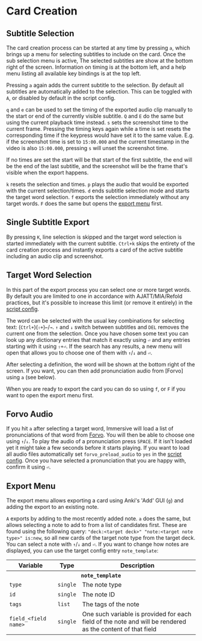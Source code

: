 # Card Creation

## Subtitle Selection

The card creation process can be started at any time by pressing `a`, which
brings up a menu for selecting subtitles to include on the card. Once the sub
selection menu is active, The selected subtitles are show at the bottom right
of the screen. Information on timing is at the bottom left, and a help menu
listing all available key bindings is at the top left.

Pressing `a` again adds the current subtitle to the selection. By default all
subtitles are automatically added to the selection. This can be toggled with
`A`, or disabled by default in the script config.

`q` and `e` can be used to set the timing of the exported audio clip manually
to the start or end of the currently visible subtitle. `Q` and `E` do the same
but using the current playback time instead. `s` sets the screenshot time to
the current frame. Pressing the timing keys again while a time is set resets
the corresponding time if the keypress would have set it to the same value.
E.g. if the screenshot time is set to `15:00.000` and the current timestamp in
the video is also `15:00.000`, pressing `s` will unset the screenshot time.

If no times are set the start will be that start of the first subtitle, the
end will be the end of the last subtitle, and the screenshot will be the frame
that's visible when the export happens.

`k` resets the selection and times. `p` plays the audio that would be exported
with the current selection/times. `d` ends subtitle selection mode and starts
the target word selection. `f` exports the selection immediately without any
target words. `F` does the same but opens the [export menu](#export-menu)
first.


## Single Subtitle Export

By pressing `K`, line selection is skipped and the target word selection is
started immediately with the current subtitle. `Ctrl+k` skips the entirety of
the card creation process and instantly exports a card of the active subtitle
including an audio clip and screenshot.


## Target Word Selection

In this part of the export process you can select one or more target words. By
default you are limited to one in accordance with AJATT/MIA/Refold practices,
but it's possible to increase this limit (or remove it entirely) in the
[script config](doc/script-config.md).

The word can be selected with the usual key combinations for selecting text:
(`Ctrl+`)(`⇧+`)`←`/`→`. `↑` and `↓` switch between subtitles and `DEL` removes
the current one from the selection. Once you have chosen some text you can
look up any dictionary entries that match it exactly using `⏎` and any entries
starting with it using `⇧+⏎`. If the search has any results, a new menu will
open that allows you to choose one of them with `↑`/`↓` and `⏎`.

After selecting a definition, the word will be shown at the bottom right of
the screen. If you want, you can then add pronunciation audio from
[Forvo] using `a` (see below).

When you are ready to export the card you can do so using `f`, or `F` if you
want to open the export menu first.


## Forvo Audio

If you hit `a` after selecting a target word, Immersive will load a list of
pronunciations of that word from [Forvo](https://forvo.com/). You will then be
able to choose one using `↑`/`↓`. To play the audio of a pronunciation press
`SPACE`. If it isn't loaded yet it might take a few seconds before it starts
playing. If you want to load all audio files automatically set
`forvo_preload_audio` to `yes` in the [script config](doc/script-config.md).
Once you have selected a pronunciation that you are happy with, confirm it
using `⏎`.


## Export Menu

The export menu allows exporting a card using Anki's 'Add' GUI (`g`) and
adding the export to an existing note.

`A` exports by adding to the most recently added note. `a` does the same, but
allows selecting a note to add to from a list of candidates first. These are
found using the following query: `"deck:<target deck>" "note:<target note
type>" is:new`, so all new cards of the target note type from the target deck.
You can select a note with `↑`/`↓` and `⏎`. If you want to change how notes
are displayed, you can use the target config entry `note_template`:

<table>
	<tr>
		<th>Variable</th>
		<th>Type</th>
		<th>Description</th>
	</tr>
	<tr>
		<th colspan="3"><code>note_template</code></th>
	</tr>
	<tr>
		<td><code>type</code></td>
		<td><code>single</code></td>
		<td>The note type</td>
	</tr>
	<tr>
		<td><code>id</code></td>
		<td><code>single</code></td>
		<td>The note ID</td>
	</tr>
	<tr>
		<td><code>tags</code></td>
		<td><code>list</code></td>
		<td>The tags of the note</td>
	</tr>
	<tr>
		<td><code>field_&lt;field name&gt;</code></td>
		<td><code>single</code></td>
		<td>
			One such variable is provided for each field of the note and will
			be rendered as the content of that field
		</td>
	</tr>
</table>
